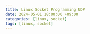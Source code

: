 ```yaml
---
title: Linux Socket Programming UDP
date: 2024-05-01 18:00:00 +09:00
categories: [linux, socket]
tags: [linux, socket]
---
```

